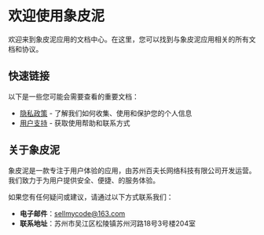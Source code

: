 # 欢迎使用象皮泥

欢迎来到象皮泥应用的文档中心。在这里，您可以找到与象皮泥应用相关的所有文档和协议。

## 快速链接

以下是一些您可能会需要查看的重要文档：

- [隐私政策](privacy-policy.md) - 了解我们如何收集、使用和保护您的个人信息
- [用户支持](support.md) - 获取使用帮助和联系方式

## 关于象皮泥

象皮泥是一款专注于用户体验的应用，由苏州百夫长网络科技有限公司开发运营。我们致力于为用户提供安全、便捷、的服务体验。

如果您有任何疑问或建议，请通过以下方式联系我们：

- **电子邮件**：sellmycode@163.com
- **联系地址**：苏州市吴江区松陵镇苏州河路18号3号楼204室